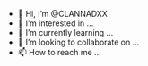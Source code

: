 - 👋 Hi, I’m @CLANNADXX
- 👀 I’m interested in ...
- 🌱 I’m currently learning ...
- 💞️ I’m looking to collaborate on ...
- 📫 How to reach me ...

<!---
CLANNADXX/CLANNADXX is a ✨ special ✨ repository because its `README.md` (this file) appears on your GitHub profile.
You can click the Preview link to take a look at your changes.
--->
